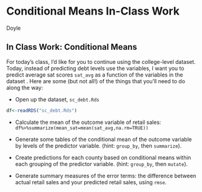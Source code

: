 Conditional Means In-Class Work
================
Doyle

## In Class Work: Conditional Means

For today’s class, I’d like for you to continue using the college-level
dataset. Today, instead of predicting debt levels use the variables, I
want you to predict average sat scores `sat_avg` as a function of the
variables in the dataset . Here are some (but not all!) of the things
that you’ll need to do along the way:

-   Open up the dataset, `sc_debt.Rds`

``` r
df<-readRDS("sc_debt.Rds")
```

-   Calculate the mean of the outcome variable of retail sales:
    `df%>%summarize(mean_sat=mean(sat_avg,na.rm=TRUE))`

-   Generate some tables of the conditional mean of the outcome variable
    by levels of the predictor variable. (hint: `group_by`, then
    `summarize`).

-   Create predictions for each county based on conditional means within
    each grouping of the predictor variable. (hint: `group_by`, then
    `mutate`).

-   Generate summary measures of the error terms: the difference between
    actual retail sales and your predicted retail sales, using `rmse`.

